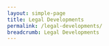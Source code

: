 ```yaml
---
layout: simple-page
title: Legal Developments
permalink: /legal-developments/
breadcrumb: Legal Developments
---
```

